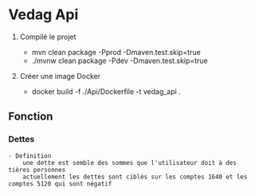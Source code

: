 # Vedag Api

1. Compilé le projet
    - mvn clean package -Pprod -Dmaven.test.skip=true
    - ./mvnw clean package -Pdev -Dmaven.test.skip=true

2. Créer une image Docker
    - docker build -f ./Api/Dockerfile -t vedag_api .

## Fonction

### Dettes

    - Definition
        une dette est semble des sommes que l'utilisateur doit à des tières personnes
        actuellement les dettes sont ciblés sur les comptes 1640 et les comptes 5120 qui sont négatif